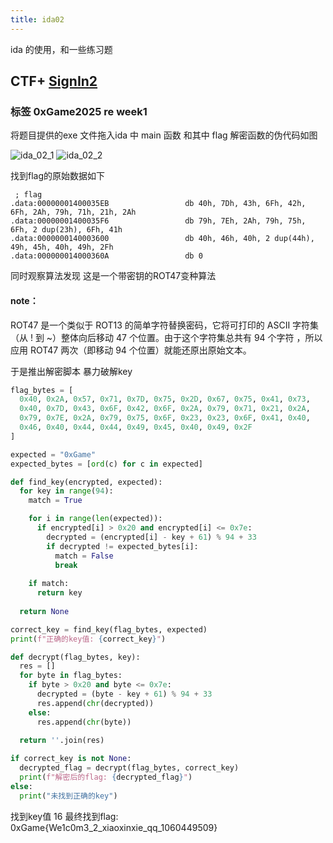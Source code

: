```yaml
---
title: ida02
---
```


ida 的使用，和一些练习题

<!--more-->


## CTF+ [SignIn2](https://www.ctfplus.cn/problem-detail/1975492223294246912/description)
### 标签 0xGame2025 re week1

将题目提供的exe 文件拖入ida 中 main 函数 和其中 flag 解密函数的伪代码如图

![ida_02_1](/images/ida/02_1.png)
![ida_02_2](/images/ida/02_2.png)

找到flag的原始数据如下
```TEXT
 ; flag
.data:00000001400035EB                 db 40h, 7Dh, 43h, 6Fh, 42h, 6Fh, 2Ah, 79h, 71h, 21h, 2Ah
.data:00000001400035F6                 db 79h, 7Eh, 2Ah, 79h, 75h, 6Fh, 2 dup(23h), 6Fh, 41h
.data:0000000140003600                 db 40h, 46h, 40h, 2 dup(44h), 49h, 45h, 40h, 49h, 2Fh
.data:000000014000360A                 db 0
```

同时观察算法发现 这是一个带密钥的ROT47变种算法

#### note：
ROT47 是一个类似于 ROT13 的简单字符替换密码，它将可打印的 ASCII 字符集（从 ! 到 ~）整体向后移动 47 个位置。由于这个字符集总共有 94 个字符
，所以应用 ROT47 两次（即移动 94 个位置）就能还原出原始文本。

于是推出解密脚本 暴力破解key

```python
flag_bytes = [
  0x40, 0x2A, 0x57, 0x71, 0x7D, 0x75, 0x2D, 0x67, 0x75, 0x41, 0x73,
  0x40, 0x7D, 0x43, 0x6F, 0x42, 0x6F, 0x2A, 0x79, 0x71, 0x21, 0x2A,
  0x79, 0x7E, 0x2A, 0x79, 0x75, 0x6F, 0x23, 0x23, 0x6F, 0x41, 0x40,
  0x46, 0x40, 0x44, 0x44, 0x49, 0x45, 0x40, 0x49, 0x2F
]

expected = "0xGame"
expected_bytes = [ord(c) for c in expected]

def find_key(encrypted, expected):
  for key in range(94):
    match = True

    for i in range(len(expected)):
      if encrypted[i] > 0x20 and encrypted[i] <= 0x7e:
        decrypted = (encrypted[i] - key + 61) % 94 + 33
        if decrypted != expected_bytes[i]:
          match = False
          break
    
    if match:
      return key
  
  return None

correct_key = find_key(flag_bytes, expected)
print(f"正确的key值: {correct_key}")

def decrypt(flag_bytes, key):
  res = []
  for byte in flag_bytes:
    if byte > 0x20 and byte <= 0x7e:
      decrypted = (byte - key + 61) % 94 + 33
      res.append(chr(decrypted))
    else:
      res.append(chr(byte))
  
  return ''.join(res)

if correct_key is not None:
  decrypted_flag = decrypt(flag_bytes, correct_key)
  print(f"解密后的flag: {decrypted_flag}")
else:
  print("未找到正确的key")

```

找到key值 16
最终找到flag: 0xGame{We1c0m3_2_xiaoxinxie_qq_1060449509} 